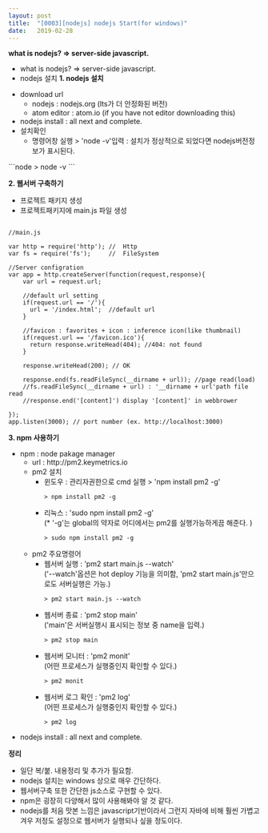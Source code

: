 ```yaml
---
layout: post
title:  "[0003][nodejs] nodejs Start(for windows)"
date:   2019-02-28
---
```


**what is nodejs? => server-side javascript.**
* <span class="lm20">what is nodejs? => server-side javascript.</span>
* <span class="lm20">nodejs 설치</span>
**1. nodejs 설치**
<ul class="circle lm20">
  <li>download url
  <ul class="disc lm30">
    <li>nodejs      : nodejs.org (lts가 더 안정화된 버전)</li>
    <li>atom editor : atom.io (if you have not editor downloading this)</li>
  </ul>
  </li>
  <li>nodejs install : all next and complete.</li>
  <li>설치확인
  <ul class="disc lm30">
    <li>명령어창 실행 > 'node -v'입력 : 설치가 정상적으로 되었다면 nodejs버전정보가 표시된다.</li>
  </ul>
  </li>
</ul>
```node
> node -v
```     
    
**2. 웹서버 구축하기**

<ul class="circle lm20">
  <li>프로젝트 패키지 생성</li>
  <li>프로젝트패키지에 main.js 파일 생성</li>
</ul>

```node

//main.js

var http = require('http'); //  Http
var fs = require('fs');     //  FileSystem

//Server configration
var app = http.createServer(function(request,response){
    var url = request.url;

    //default url setting
    if(request.url == '/'){
      url = '/index.html';  //default url
    }

    //favicon : favorites + icon : inference icon(like thumbnail)
    if(request.url == '/favicon.ico'){
      return response.writeHead(404); //404: not found
    }
    
    response.writeHead(200); // OK

    response.end(fs.readFileSync(__dirname + url)); //page read(load)
    //fs.readFileSync(__dirname + url) : '__dirname + url'path file read
    //response.end('[content]') display '[content]' in webbrower

});
app.listen(3000); // port number (ex. http://localhost:3000)
```

**3. npm 사용하기**

<ul class="circle lm20">
  <li>npm : node pakage manager
  <ul class="disc lm30">
    <li>url : http://pm2.keymetrics.io</li>
    <li>pm2 설치
      <ul class="circle lm30">
        <li>윈도우 : 관리자권한으로 cmd 실행 > 'npm install pm2 -g'
          <pre><code class="language-node">> npm install pm2 -g</code></pre>
        </li>
        <li>리눅스 : 'sudo npm install pm2 -g'<br>
          (* '-g'는 global의 약자로 어디에서는 pm2를 실행가능하게끔 해준다. )
          <pre><code class="language-node">> sudo npm install pm2 -g</code></pre>
        </li>        
      </ul>
    </li>
    <li>pm2 주요명령어
      <ul class="circle lm30">
        <li>웹서버 실행 : 'pm2 start main.js --watch'<br>
          ('--watch'옵션은 hot deploy 기능을 의미함, 'pm2 start main.js'만으로도 서버실행은 가능.)
          <pre><code class="language-node">> pm2 start main.js --watch</code></pre>
        </li>
        <li>웹서버 종료 : 'pm2 stop main'<br>
          ('main'은 서버실행시 표시되는 정보 중 name을 입력.)
          <pre><code class="language-node">> pm2 stop main</code></pre>
        </li>
        <li>웹서버 모니터 : 'pm2 monit'<br>
          (어떤 프로세스가 실행중인지 확인할 수 있다.)
          <pre><code class="language-node">> pm2 monit</code></pre>
        </li> 
        <li>웹서버 로그 확인 : 'pm2 log'<br>
          (어떤 프로세스가 실행중인지 확인할 수 있다.)
          <pre><code class="language-node">> pm2 log</code></pre>
        </li>        
      </ul>
    </li>  
  </ul>
  </li>
  <li>nodejs install : all next and complete.</li>
</ul>


**정리**
<div class="summary">
   <ul>
     <li>일단 복/붙. 내용정리 및 추가가 필요함.</li>
     <li>nodejs 설치는 windows 상으로 매우 간단하다.</li>
     <li>웹서버구축 또한 간단한 js소스로 구현할 수 있다.</li>
     <li>npm은 굉장히 다양해서 많이 사용해봐야 알 것 같다.</li>
     <li>nodejs를 처음 맛본 느낌은 javascript기반이라서 그런지 자바에 비해 훨씬 가볍고 겨우 저정도 설정으로 웹서버가 실행되나 싶을 정도이다.</li>
   </ul>
</div>
